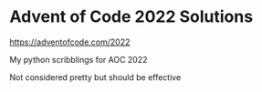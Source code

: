# Advent of Code 2022 Solutions

https://adventofcode.com/2022

My python scribblings for AOC 2022

Not considered pretty but should be effective
